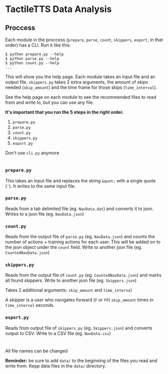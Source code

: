 # TactileTTS Data Analysis
## Proccess
Each module in the proccess (`prepare`, `parse`, `count`, `skippers`, `export`, in that order) has a CLI. Run it like this:
```
$ python prepare.py --help
$ python parse.py --help
$ python count.py --help
...
```

This will show you the help page. Each module takes an input file and an output file. `skippers.py` takes 2 extra arguments, the amount of skips needed (`skip_amount`) and the time frame for those skips (`time_interval`).

See the help page on each module to see the recommended files to read from and write to, but you can use any file.

**It's important that you run the 5 steps in the right order.**

1. `prepare.py`
2. `parse.py`
3. `count.py`
4. `skippers.py`
5. `export.py`

Don't use `cli.py` anymore

#
### `prepare.py`
This takes an input file and replaces the string `&quot;` with a single quote (`'`). It writes to the same input file.

### `parse.py`
Reads from a tab delimited file (eg. `NavData.dat`) and converts it to json. Writes to a json file (eg. `NavData.json`)

### `count.py`
Reads from the output file of `parse.py` (eg. `NavData.json`) and counts the number of actions + training actions for each user. This will be added on to the json object under the `count` field. Write to another json file (eg. `CountedNavData.json`)

### `skippers.py`
Reads from the output file of `count.py` (eg. `CountedNavData.json`) and marks all found skippers. Write to another json file (eg. `Skippers.json`)

Takes 2 additional arguments: `skip_amount` and `time_interval`

A skipper is a user who navigates forward (`F` or `FP`) `skip_amount` times in `time_interval` seconds.

### `export.py`
Reads from output file of `skippers.py` (eg. `Skippers.json`) and converts output to CSV. Write to a CSV file (eg. `NavData.csv`)

#
All file names can be changed

**Reminder:** be sure to add `data/` to the beginning of the files you read and write from. Kepp data files in the `data/` directory.
